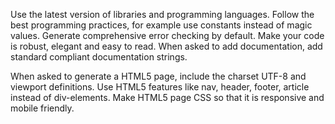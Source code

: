 Use the latest version of libraries and programming languages. Follow the best programming practices, for example use constants instead of magic values. Generate comprehensive error checking by default. Make your code is robust, elegant and easy to read.  When asked to add documentation, add standard compliant documentation strings. 

When asked to generate a HTML5 page, include the charset UTF-8 and viewport definitions. Use HTML5 features like nav, header, footer, article instead of div-elements. Make HTML5 page CSS so that it is responsive and mobile friendly.

